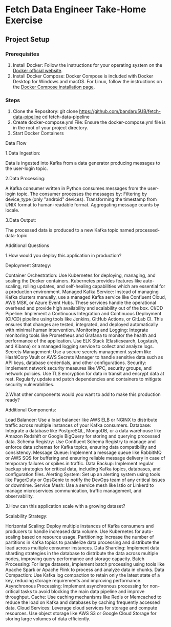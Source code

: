 # Fetch Data Engineer Take-Home Exercise

## Project Setup

### Prerequisites

1. Install Docker: Follow the instructions for your operating system on the [Docker official website](https://docs.docker.com/get-docker/).
2. Install Docker Compose: Docker Compose is included with Docker Desktop for Windows and macOS. For Linux, follow the instructions on the [Docker Compose installation page](https://docs.docker.com/compose/install/).

### Steps

1. Clone the Repository:
   git clone https://github.com/bandaru5UB/fetch-data-pipeline
   cd fetch-data-pipeline
2. Create docker-compose.yml File: Ensure the docker-compose.yml file is in the root of your project directory.
3. Start Docker Containers

Data Flow

1.Data Ingestion:

Data is ingested into Kafka from a data generator producing messages to the user-login topic.

2.Data Processing:

A Kafka consumer written in Python consumes messages from the user-login topic.
The consumer processes the messages by:
Filtering by device_type (only "android" devices).
Transforming the timestamp from UNIX format to human-readable format.
Aggregating message counts by locale.

3.Data Output:

The processed data is produced to a new Kafka topic named processed-data-topic

Additional Questions

1.How would you deploy this application in production?

Deployment Strategy:

Container Orchestration: Use Kubernetes for deploying, managing, and scaling the Docker containers. Kubernetes provides features like auto-scaling, rolling updates, and self-healing capabilities which are essential for a production environment.
Managed Kafka Service: Instead of managing Kafka clusters manually, use a managed Kafka service like Confluent Cloud, AWS MSK, or Azure Event Hubs. These services handle the operational overhead and provide high availability and scalability out of the box.
CI/CD Pipeline: Implement a Continuous Integration and Continuous Deployment (CI/CD) pipeline using tools like Jenkins, GitHub Actions, or GitLab CI. This ensures that changes are tested, integrated, and deployed automatically with minimal human intervention.
Monitoring and Logging: Integrate monitoring tools like Prometheus and Grafana to monitor the health and performance of the application. Use ELK Stack (Elasticsearch, Logstash, and Kibana) or a managed logging service to collect and analyze logs.
Secrets Management: Use a secure secrets management system like HashiCorp Vault or AWS Secrets Manager to handle sensitive data such as API keys, database credentials, and other configurations.
Security: Implement network security measures like VPC, security groups, and network policies. Use TLS encryption for data in transit and encrypt data at rest. Regularly update and patch dependencies and containers to mitigate security vulnerabilities.

2.What other components would you want to add to make this production ready?

Additional Components:

Load Balancer: Use a load balancer like AWS ELB or NGINX to distribute traffic across multiple instances of your Kafka consumers.
Database: Integrate a database like PostgreSQL, MongoDB, or a data warehouse like Amazon Redshift or Google BigQuery for storing and querying processed data.
Schema Registry: Use Confluent Schema Registry to manage and enforce data schemas for Kafka topics, ensuring data compatibility and consistency.
Message Queue: Implement a message queue like RabbitMQ or AWS SQS for buffering and ensuring reliable message delivery in case of temporary failures or spikes in traffic.
Data Backup: Implement regular backup strategies for critical data, including Kafka topics, databases, and configuration files.
Alerting System: Set up an alerting system using tools like PagerDuty or OpsGenie to notify the DevOps team of any critical issues or downtime.
Service Mesh: Use a service mesh like Istio or Linkerd to manage microservices communication, traffic management, and observability.

3.How can this application scale with a growing dataset?

Scalability Strategy:

Horizontal Scaling: Deploy multiple instances of Kafka consumers and producers to handle increased data volume. Use Kubernetes for auto-scaling based on resource usage.
Partitioning: Increase the number of partitions in Kafka topics to parallelize data processing and distribute the load across multiple consumer instances.
Data Sharding: Implement data sharding strategies in the database to distribute the data across multiple nodes, improving query performance and storage capacity.
Batch Processing: For large datasets, implement batch processing using tools like Apache Spark or Apache Flink to process and analyze data in chunks.
Data Compaction: Use Kafka log compaction to retain only the latest state of a key, reducing storage requirements and improving performance.
Asynchronous Processing: Implement asynchronous processing for non-critical tasks to avoid blocking the main data pipeline and improve throughput.
Cache: Use caching mechanisms like Redis or Memcached to reduce the load on Kafka and databases by caching frequently accessed data.
Cloud Services: Leverage cloud services for storage and compute resources. Use object storage like AWS S3 or Google Cloud Storage for storing large volumes of data efficiently.


